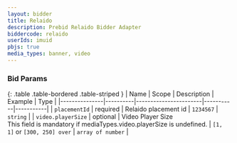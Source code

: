 ```yaml
---
layout: bidder
title: Relaido
description: Prebid Relaido Bidder Adapter
biddercode: relaido
userIds: imuid
pbjs: true
media_types: banner, video
---
```


### Bid Params

{: .table .table-bordered .table-striped }
| Name          | Scope    | Description           | Example   | Type      |
|---------------|----------|-----------------------|-----------|-----------|
| `placementId` | required | Relaido placement id  | `1234567` | `string`  |
| `video.playerSize` | optional | Video Player Size<br/>This field is mandatory if mediaTypes.video.playerSize is undefined. | `[1, 1]` or `[300, 250] over` | `array of number` |
